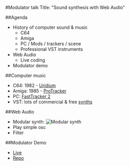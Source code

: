 #Modulator talk
Title: "Sound synthesis with Web Audio"

##Agenda
- History of computer sound & music
  - C64
  - Amiga
  - PC / Mods / trackers / scene
  - Professional VST instruments
- Web Audio
  - Live coding
- Modulator demo

##Computer music
- C64: 1982 - [Uridium](https://youtu.be/N0TfHkNpRNs?t=16)
- Amiga: 1985 - [ProTracker](https://www.youtube.com/watch?v=thnXzUFJnfQ)
- PC: [FastTracker 2](https://youtu.be/iJvKzNQFv1Q?t=14)
- VST: lots of commercial & free [synths](https://youtu.be/SMujb2hmv_I?t=5)

##Web Audio
- Modular synth: ![Modular synth](http://www.sdiy.org/rfeng/Pics/mod608.jpg)
- Play simple osc
- Filter

##Modulator Demo
- [Live](http://lcrespom.github.io/synth/)
- [Repo](https://github.com/lcrespom/Modulator)
